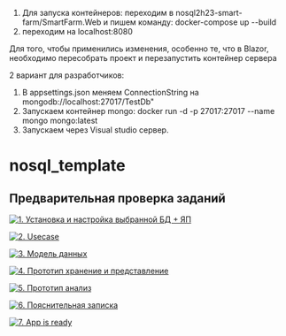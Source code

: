 1) Для запуска контейнеров: 
переходим в nosql2h23-smart-farm/SmartFarm.Web и пишем команду:
docker-compose up --build
2) переходим на localhost:8080
 
Для того, чтобы применились изменения, особенно те, что в Blazor, необходимо пересобрать проект и перезапустить контейнер сервера

2 вариант для разработчиков: 
1) В appsettings.json меняем ConnectionString на mongodb://localhost:27017/TestDb"
2) Запускаем контейнер mongo:  docker run -d -p 27017:27017 --name mongo mongo:latest
3) Запускаем через Visual studio сервер.

# nosql_template


## Предварительная проверка заданий

<a href=" ./../../../actions/workflows/1_helloworld.yml" >![1. Установка и настройка выбранной БД + ЯП]( ./../../actions/workflows/1_helloworld.yml/badge.svg)</a>

<a href=" ./../../../actions/workflows/2_usecase.yml" >![2. Usecase]( ./../../actions/workflows/2_usecase.yml/badge.svg)</a>

<a href=" ./../../../actions/workflows/3_data_model.yml" >![3. Модель данных]( ./../../actions/workflows/3_data_model.yml/badge.svg)</a>

<a href=" ./../../../actions/workflows/4_prototype_store_and_view.yml" >![4. Прототип хранение и представление]( ./../../actions/workflows/4_prototype_store_and_view.yml/badge.svg)</a>

<a href=" ./../../../actions/workflows/5_prototype_analysis.yml" >![5. Прототип анализ]( ./../../actions/workflows/5_prototype_analysis.yml/badge.svg)</a> 

<a href=" ./../../../actions/workflows/6_report.yml" >![6. Пояснительная записка]( ./../../actions/workflows/6_report.yml/badge.svg)</a>

<a href=" ./../../../actions/workflows/7_app_is_ready.yml" >![7. App is ready]( ./../../actions/workflows/7_app_is_ready.yml/badge.svg)</a>
